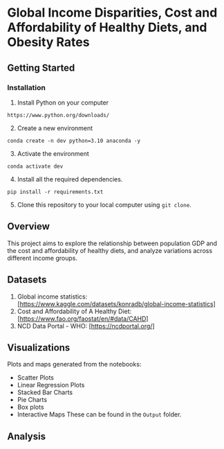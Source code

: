 # Global Income Disparities, Cost and Affordability of Healthy Diets, and Obesity Rates

## Getting Started

### Installation

1. Install Python on your computer
```
https://www.python.org/downloads/
```
2. Create a new environment
```
conda create -n dev python=3.10 anaconda -y
```
3. Activate the environment
```
conda activate dev
```
4. Install all the required dependencies.
```
pip install -r requirements.txt
```
5. Clone this repository to your local computer using `git clone`.

## Overview
This project aims to explore the relationship between population GDP and the cost and affordability of healthy diets, and analyze variations across different income groups.

## Datasets
1. Global income statistics: [https://www.kaggle.com/datasets/konradb/global-income-statistics]
2. Cost and Affordability of A Healthy Diet: [https://www.fao.org/faostat/en/#data/CAHD]
3. NCD Data Portal - WHO: [https://ncdportal.org/]

## Visualizations
Plots and maps generated from the notebooks:
- Scatter Plots
- Linear Regression Plots
- Stacked Bar Charts
- Pie Charts
- Box plots
- Interactive Maps
These can be found in the `Output` folder.

## Analysis

## 
